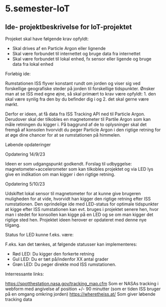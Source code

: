 # 5.semester-IoT
## Ide- projektbeskrivelse for IoT-projektet


Projeket skal have følgende krav opfyldt:

- Skal drives af en Particle Argon eller lignende
- Skal være forbundet til internettet og bruge data fra internettet
- Skal være forbundet til lokal enhed, fx sensor eller ligende og bruge data fra lokal enhed

  
Forløbig ide:

Rumstationen ISS flyver konstant rundt om jorden og viser sig ved forskellige geografiske steder på jorden til forskellige tidspunkter. Ønsker man at se ISS med egne øjne, så skal primært to krav være opfyldt: 1. den skal være synlig fra den by du befinder dig i og 2. det skal gerne være mørkt. 

Derfor er ideen, at få data fra ISS Tracking API ned til Particle Argon. Derudover skal der tilkobles en magnetometer til Partile Argon som kan måle retningen du kigger i. På baggrund af de to oplysninger skal det fremgå af konsolen hvorvidt du peger Particle Argon i den rigtige retning for at øge dine chancer for at se rumstationen på himmelen. 


Løbende opdateringer


Opdatering 14/9/23

Ideen er som udgangspunkt godkendt. Forslag til udbyggelse: magnetometer+accelerometer som kan tilkobles projektet og via LED lys give en indikation om man kigger i den rigtige retning. 


Opdatering 5/10/23

Udskiftet lokal sensor til magnetometer for at kunne give brugeren muligheden for at vide, hvorvidt han kigger den rigtige retning efter ISS rumstationen. Den oprindelige ide med LED-status for optimale tidspunkter at kigge efter ISS rumstationen kan evt. bruges i projektet senere hen, hvor man i stedet for konsollen kan kigge på en LED og se om man kigger det rigtige sted hen. Projektet ideen herover er opdateret med denne nye tilgang.  

Status for LED kunne f.eks. være:

F.eks. kan det tænkes, at følgende statusser kan implementeres: 

- Rød LED: Du kigger den forkerte retning
- Gul LED: Du er tæt på/indenfor XX antal grader 
- Grøn LED: Du peger direkte mod ISS rumstationen.

Interressante links:

https://spotthestation.nasa.gov/tracking_map.cfm     Som er NASAs tracking i webform med angivelse af position +/- 90 minutter (som er tiden ISS bruger på en omgang omkring jorden)
https://wheretheiss.at/                              Som giver løbende tracking data
